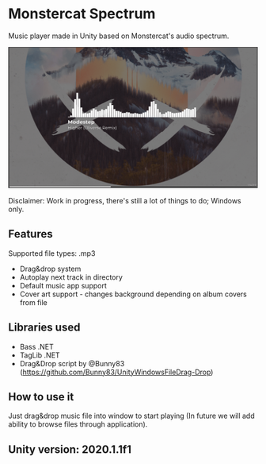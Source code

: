 # Monstercat Spectrum
Music player made in Unity based on Monstercat's audio spectrum.


![Showcase](showcase.png)

Disclaimer: Work in progress, there's still a lot of things to do; Windows only.

## Features

Supported file types: .mp3
- Drag&drop system
- Autoplay next track in directory
- Default music app support
- Cover art support - changes background depending on album covers from file

## Libraries used

- Bass .NET
- TagLib .NET
- Drag&Drop script by @Bunny83 (https://github.com/Bunny83/UnityWindowsFileDrag-Drop)

## How to use it
Just drag&drop music file into window to start playing (In future we will add ability to browse files through application).

## Unity version: 2020.1.1f1